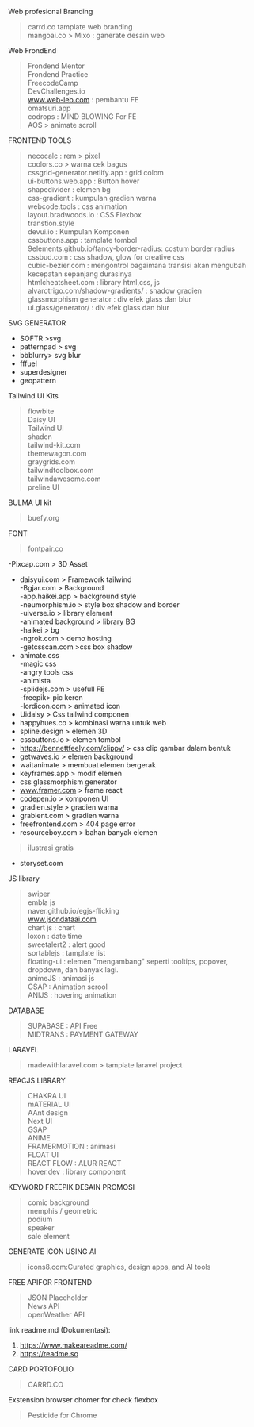 Web profesional Branding
> carrd.co tamplate web branding <br/>
> mangoai.co > Mixo : ganerate desain web <br/>

Web FrondEnd
> Frondend Mentor <br/>
> Frondend Practice <br/>
> FreecodeCamp <br/>
> DevChallenges.io <br/>
> www.web-leb.com : pembantu FE <br/>
> omatsuri.app <br/>
> codrops : MIND BLOWING For FE <br/>
> AOS > animate scroll <br/>


FRONTEND TOOLS
> necocalc : rem > pixel <br/>
> coolors.co > warna cek bagus <br/>
> cssgrid-generator.netlify.app : grid colom <br/>
> ui-buttons.web.app : Button hover <br/>
> shapedivider : elemen bg <br/>
> css-gradient : kumpulan gradien warna <br/>
> webcode.tools : css animation <br/>
> layout.bradwoods.io : CSS Flexbox <br/>
> transtion.style <br/>
> devui.io : Kumpulan Komponen <br/>
> cssbuttons.app : tamplate tombol <br/>
> 9elements.github.io/fancy-border-radius: costum border radius <br/>
> cssbud.com : css shadow, glow for creative css <br/>
> cubic-bezier.com : mengontrol bagaimana transisi akan mengubah kecepatan sepanjang durasinya <br/>
> htmlcheatsheet.com : library html,css, js <br/>
> alvarotrigo.com/shadow-gradients/ : shadow gradien <br/>
> glassmorphism generator : div efek glass dan blur <br/>
> ui.glass/generator/ :  div efek glass dan blur <br/>

SVG GENERATOR
- SOFTR >svg <br/>
- patternpad > svg <br/>
- bbblurry> svg blur <br/>
- fffuel <br/>
- superdesigner <br/>
- geopattern <br/>


Tailwind UI Kits
> flowbite  <br/>
> Daisy UI <br/>
> Tailwind UI <br/>
> shadcn <br/>
> tailwind-kit.com <br/>
> themewagon.com <br/>
> graygrids.com <br/>
> tailwindtoolbox.com <br/>
> tailwindawesome.com <br/>
> preline UI <br/>


BULMA UI kit
> buefy.org <br/>

FONT
> fontpair.co <br/>

-Pixcap.com > 3D Asset <br/>
- daisyui.com > Framework tailwind <br/>
-Bgjar.com > Background <br/>
-app.haikei.app > background style <br/>
-neumorphism.io > style box shadow and 	border <br/>
-uiverse.io > library element <br/>
-animated background > library BG <br/>
-haikei > bg <br/>
-ngrok.com > demo hosting <br/>
-getcsscan.com >css box shadow <br/>
- animate.css <br/>
-magic css <br/>
-angry tools css <br/>
-animista <br/>
-splidejs.com > usefull FE <br/>
-freepik> pic keren <br/>
-lordicon.com > animated icon <br/>
- Uidaisy > Css tailwind componen <br/>
- happyhues.co > kombinasi warna untuk web <br/>
- spline.design > elemen 3D <br/>
- cssbuttons.io > elemen tombol <br/>
- https://bennettfeely.com/clippy/ > css clip gambar dalam bentuk <br/>
- getwaves.io > elemen background  <br/>
- waitanimate > membuat elemen bergerak <br/>
- keyframes.app > modif elemen <br/>
- css glassmorphism generator <br/>
- www.framer.com > frame react <br/>
- codepen.io > komponen UI <br/>
- gradien.style > gradien warna <br/>
- grabient.com > gradien warna <br/>
- freefrontend.com > 404 page error <br/>
- resourceboy.com > bahan banyak elemen <br/>


> ilustrasi gratis 
- storyset.com <br/>


JS library
> swiper <br/>
> embla js <br/>
> naver.github.io/egjs-flicking <br/>
> www.jsondataai.com <br/>
> chart js : chart <br/>
> loxon : date time <br/>
> sweetalert2 : alert good <br/>
> sortablejs : tamplate list <br/>
> floating-ui : elemen "mengambang" seperti tooltips, popover, dropdown, dan banyak lagi. <br/>
> animeJS : animasi js <br/>
> GSAP : Animation scrool <br/>
> ANIJS : hovering animation <br/>


DATABASE 
> SUPABASE : API Free <br/>
> MIDTRANS : PAYMENT GATEWAY <br/>
 
LARAVEL
>madewithlaravel.com > tamplate laravel project <br/>

REACJS LIBRARY
> CHAKRA UI <br/>
> mATERIAL UI <br/>
> AAnt design <br/>
> Next UI <br/>
> GSAP <br/>
> ANIME <br/>
> FRAMERMOTION : animasi <br/>
> FLOAT UI <br/>
> REACT FLOW : ALUR REACT <br/>
> hover.dev : library component <br/>


KEYWORD FREEPIK DESAIN PROMOSI
> comic background <br/>
> memphis / geometric <br/>
> podium <br/>
> speaker <br/>
> sale element <br/>

GENERATE ICON USING AI
> icons8.com:Curated graphics, design apps, and AI tools <br/>


FREE APIFOR FRONTEND 
> JSON Placeholder <br/>
> News API <br/>
> openWeather API <br/>


link readme.md (Dokumentasi):
1. https://www.makeareadme.com/ <br/>
2. https://readme.so <br/>

CARD PORTOFOLIO 
> CARRD.CO <br/>

Exstension browser chomer for check flexbox
> Pesticide for Chrome<br/>





